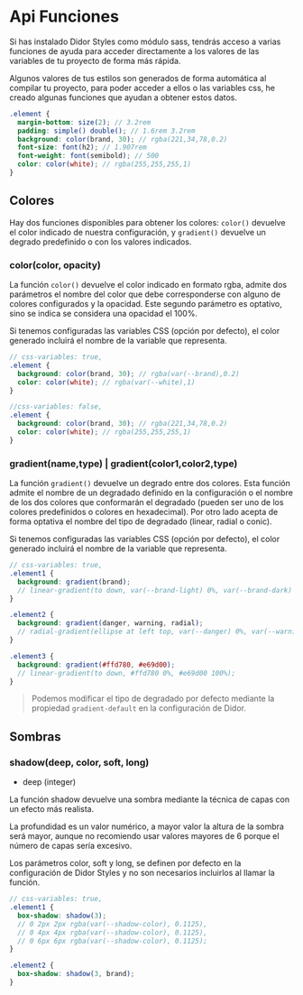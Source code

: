 # Api Funciones

Si has instalado Didor Styles como módulo sass, tendrás acceso a varias funciones de ayuda para acceder directamente a los valores de las variables de tu proyecto de forma más rápida.

Algunos valores de tus estilos son generados de forma automática al compilar tu proyecto, para poder acceder a ellos o las variables css, he creado algunas funciones que ayudan a obtener estos datos.

```scss
.element {
  margin-bottom: size(2); // 3.2rem
  padding: simple() double(); // 1.6rem 3.2rem
  background: color(brand, 30); // rgba(221,34,78,0.2)
  font-size: font(h2); // 1.907rem
  font-weight: font(semibold); // 500
  color: color(white); // rgba(255,255,255,1)
}
```

## Colores

Hay dos funciones disponibles para obtener los colores: `color()` devuelve el color indicado de nuestra configuración, y `gradient()` devuelve un degrado predefinido o con los valores indicados.

### color(color, opacity)

La función `color()` devuelve el color indicado en formato rgba, admite dos parámetros el nombre del color que debe corresponderse con alguno de colores configurados y la opacidad. Este segundo parámetro es optativo, sino se indica se considera una opacidad el 100%.

Si tenemos configuradas las variables CSS (opción por defecto), el color generado incluirá el nombre de la variable que representa.

```scss
// css-variables: true,
.element {
  background: color(brand, 30); // rgba(var(--brand),0.2)
  color: color(white); // rgba(var(--white),1)
}

//css-variables: false,
.element {
  background: color(brand, 30); // rgba(221,34,78,0.2)
  color: color(white); // rgba(255,255,255,1)
}
```

### gradient(name,type) | gradient(color1,color2,type)

La función `gradient()` devuelve un degrado entre dos colores. Esta función admite el nombre de un degradado definido en la configuración o el nombre de los dos colores que conformarán el degradado (pueden ser uno de los colores predefinidos o colores en hexadecimal). Por otro lado acepta de forma optativa el nombre del tipo de degradado (linear, radial o conic).

Si tenemos configuradas las variables CSS (opción por defecto), el color generado incluirá el nombre de la variable que representa.

```scss
// css-variables: true,
.element1 {
  background: gradient(brand);
  // linear-gradient(to down, var(--brand-light) 0%, var(--brand-dark) 100%)
}

.element2 {
  background: gradient(danger, warning, radial);
  // radial-gradient(ellipse at left top, var(--danger) 0%, var(--warning) 100%)
}

.element3 {
  background: gradient(#ffd780, #e69d00);
  // linear-gradient(to down, #ffd780 0%, #e69d00 100%);
}
```

> Podemos modificar el tipo de degradado por defecto mediante la propiedad `gradient-default` en la configuración de Didor.

## Sombras

### shadow(deep, color, soft, long)

- deep (integer)

La función shadow devuelve una sombra mediante la técnica de capas con un efecto más realista.

La profundidad es un valor numérico, a mayor valor la altura de la sombra será mayor, aunque no recomiendo usar valores mayores de 6 porque el número de capas sería excesivo.

Los parámetros color, soft y long, se definen por defecto en la configuración de Didor Styles y no son necesarios incluirlos al llamar la función.

```scss
// css-variables: true,
.element1 {
  box-shadow: shadow(3);
  // 0 2px 2px rgba(var(--shadow-color), 0.1125),
  // 0 4px 4px rgba(var(--shadow-color), 0.1125),
  // 0 6px 6px rgba(var(--shadow-color), 0.1125);
}

.element2 {
  box-shadow: shadow(3, brand);
}
```
